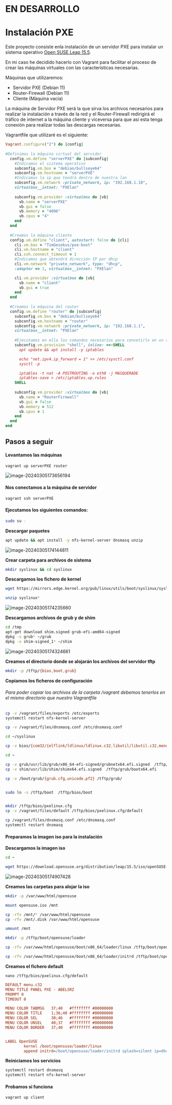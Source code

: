 # EN DESARROLLO
# Instalación PXE

Este proyecto consiste enla instalación de un servidor PXE para instalar un sistema operativo <a href="https://get.opensuse.org/leap/15.5/#download">Open SUSE Leap 15.5</a>.

En mi caso he decidido hacerlo con Vagrant para facilitar el proceso de crear las máquinas virtuales con las características necesarias.

Máquinas que utilizaremos:

- Servidor PXE (Debian 11)
- Router-Firewall (Debian 11)
- Cliente (Máquina vacía)

La máquina de Servidor PXE será la que sirva los archivos necesarios para realizar la instalación a través de la red y el Router-Firewall redirigirá el tráfico de internet a la máquina cliente y viceversa para que así esta tenga conexión para realizar todas las descargas necesarias.

Vagrantfile que utilizaré es el siguiente:

```ruby
Vagrant.configure("2") do |config|
    
#Definimos la máquina virtual del servidor
  config.vm.define "serverPXE" do |subconfig|
    #Indicamos el sistema operativo
    subconfig.vm.box = "debian/bullseye64"
    subconfig.vm.hostname = "serverPXE"
    #Indicamos la ip que tendrá dentro de nuestra lan
    subconfig.vm.network :private_network, ip: "192.168.1.10",
    virtualbox__intnet: "PXElan"
    
    subconfig.vm.provider :virtualbox do |vb|
      vb.name = "serverPXE"
      vb.gui = false
      vb.memory = "4096"
      vb.cpus = "4"
    end
  end
  
  #Creamos la máquina cliente
  config.vm.define "client", autostart: false do |cli|
    cli.vm.box = "TimGesekus/pxe-boot"
    cli.vm.hostname = "client"
    cli.ssh.connect_timeout = 1
    #Indicamos que obtendrá dirección IP por dhcp
    cli.vm.network "private_network", type: "dhcp",
    :adapter => 1, virtualbox__intnet: "PXElan"

    cli.vm.provider :virtualbox do |vb|
      vb.name = "client"
      vb.gui = true
    end 
  end
    
  #Creamos la máquina del router
  config.vm.define "router" do |subconfig|
    subconfig.vm.box = "debian/bullseye64"
    subconfig.vm.hostname = "router"
    subconfig.vm.network :private_network, ip: "192.168.1.1",
    virtualbox__intnet: "PXElan"
      
  	#Ejecutamos en ella los comandos necesarios para convetirlo en un router
    subconfig.vm.provision "shell", inline: <<-SHELL
      apt update && apt install -y iptables

      echo "net.ipv4.ip_forward = 1" >> /etc/sysctl.conf
      sysctl -p

      iptables -t nat -A POSTROUTING -o eth0 -j MASQUERADE
      iptables-save > /etc/iptables.up.rules
    SHELL
    
    subconfig.vm.provider :virtualbox do |vb|
      vb.name = "RouterFirewall"
      vb.gui = false
      vb.memory = 512
      vb.cpus = 1
    end
  end
end
```

## Pasos a seguir

 #### Levantamos las máquinas

```bash
vagrant up serverPXE router
```

![image-20240305173656194](.markdown_images/`README`/image-20240305173656194-17096566488531.png)

#### Nos conectamos a la máquina de servidor

 ```bash
 vagrant ssh serverPXE
 ```

#### Ejecutamos los siguientes comandos:

```bash
sudo su -
```

**Descargar paquetes**

```bash
apt update && apt install -y nfs-kernel-server dnsmasq unzip
```

![image-20240305174144811](.markdown_images/`README`/image-20240305174144811.png)

**Crear carpeta para archivos de sistema**

```bash
mkdir syslinux && cd syslinux
```

**Descargamos los fichero de kernel**

```bash
wget https://mirrors.edge.kernel.org/pub/linux/utils/boot/syslinux/syslinux-6.03.zip

unzip syslinux*
```

![image-20240305174235660](.markdown_images/`README`/image-20240305174235660.png)

**Descargamos archivos de grub y de shim**

```bash
cd /tmp
apt-get download shim.signed grub-efi-amd64-signed
dpkg -x grub* ~/grub
dpkg -x shim-signed_1* ~/shim
```

![image-20240305174324661](.markdown_images/`README`/image-20240305174324661.png)

**Creamos el directorio donde se alojarán los archivos del servidor tftp**

```bash
mkdir -p /tftp/{bios,boot,grub}
```

**Copiamos los ficheros de configuración**

###### Para poder copiar los archivos de la carpeta /vagrant debemos tenerlos en el mismo directorio que nuestro Vagrantfile

```bash
cp -v /vagrant/files/exports /etc/exports
systemctl restart nfs-kernel-server

cp -v /vagrant/files/dnsmasq.conf /etc/dnsmasq.conf

cd ~/syslinux

cp -v bios/{com32/{elflink/ldlinux/ldlinux.c32,libutil/libutil.c32,menu/{menu.c32,vesamenu.c32}},core/{pxelinux.0,lpxelinux.0}} /tftp/bios

cd ~

cp -v grub/usr/lib/grub/x86_64-efi-signed/grubnetx64.efi.signed  /tftp/grubx64.efi
cp -v shim/usr/lib/shim/shimx64.efi.signed  /tftp/grub/bootx64.efi

cp -v /boot/grub/{grub.cfg,unicode.pf2} /tftp/grub/


sudo ln -s /tftp/boot  /tftp/bios/boot


mkdir /tftp/bios/pxelinux.cfg
cp -v /vagrant/files/default /tftp/bios/pxelinux.cfg/default

cp /vagrant/files/dnsmasq.conf /etc/dnsmasq.conf
systemctl restart dnsmasq
```

#### **Preparamos la imagen iso para la instalación**

**Descargamos la imagen iso**

```bash
cd ~

wget https://download.opensuse.org/distribution/leap/15.5/iso/openSUSE-Leap-15.5-DVD-x86_64-Media.iso -O opensuse.iso
```

![image-20240305174907428](.markdown_images/`README`/image-20240305174907428.png)

**Creamos las carpetas para alojar la iso**

```bash
mkdir -p /var/www/html/opensuse

mount opensuse.iso /mnt

cp -rfv /mnt/* /var/www/html/opensuse
cp -rfv /mnt/.disk /var/www/html/opensuse

umount /mnt

mkdir -p /tftp/boot/opensuse/loader

cp -rfv /var/www/html/opensuse/boot/x86_64/loader/linux /tftp/boot/opensuse/loader

cp -rfv /var/www/html/opensuse/boot/x86_64/loader/initrd /tftp/boot/opensuse/loader
```

**Creamos el fichero default**

`nano /tftp/bios/pxelinux.cfg/default`

```cfg
DEFAULT menu.c32
MENU TITLE PANEL PXE - ABELSRZ
PROMPT 0 
TIMEOUT 0

MENU COLOR TABMSG   37;40   #ffffffff #00000000
MENU COLOR TITLE    1;36;40 #ffffffff #00000000 
MENU COLOR SEL      30;46   #ffffffff #00000000
MENU COLOR UNSEL    40;37   #ffffffff #00000000
MENU COLOR BORDER   37;40   #ffffffff #00000000


LABEL OpenSUSE
        kernel /boot/opensuse/loader/linux
        append initrd=/boot/opensuse/loader/initrd splash=silent ip=dhcp install=nfs://192.168.1.10:/var/www/html/opensuse boot=loader ramdisk_size=512000 ramdisk_blocksize=4096 language=es_ES keytable=es quiet quiet showopts
```

**Reiniciamos los servicios**

```bash
systemctl restart dnsmasq
systemctl restart nfs-kernel-server
```

#### Probamos si funciona

```
vagrant up client
```

